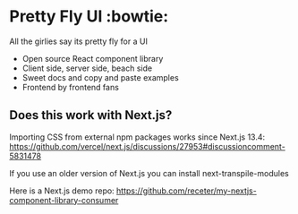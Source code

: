 # Pretty Fly UI :bowtie:

All the girlies say its pretty fly for a UI

- Open source React component library
- Client side, server side, beach side
- Sweet docs and copy and paste examples
- Frontend by frontend fans

## Does this work with Next.js?

Importing CSS from external npm packages works since Next.js 13.4:
https://github.com/vercel/next.js/discussions/27953#discussioncomment-5831478

If you use an older version of Next.js you can install next-transpile-modules

Here is a Next.js demo repo: https://github.com/receter/my-nextjs-component-library-consumer
